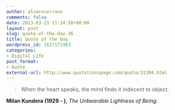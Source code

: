 ```yaml
---
author: alvaroserrano
comments: false
date: 2013-03-21 11:24:58+00:00
layout: post
slug: quote-of-the-day-36
title: Quote of the Day
wordpress_id: 1637173363
categories:
- Digital Life
post_format:
- Quote
external-url: http://www.quotationspage.com/quote/31304.html
---
```


<blockquote>When the heart speaks, the mind finds it indecent to object.</blockquote>

**Milan Kundera (1929 - )**, _The Unbearable Lightness of Being._
